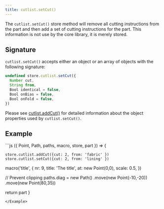 ```yaml
---
title: cutlist.setCut()
---
```


The `cutlist.setCut()` store method will remove all cutting instructions
from the part
and then add a set of cutting instructions for the part.
This information is not use by the core library, it is merely stored.

## Signature

`cutlist.setCut()` accepts either an object or an array of objects
with the following signature:

```js
undefined store.cutlist.setCut({
  Number cut,
  String from,
  Bool identical = false,
  Bool onBias = false,
  Bool onFold = false,
})
```

<Related>

Please see [cutlist.addCut()](/reference/store-methods/cutlist.addcut)
for detailed information about the object properties used by
`cutlist.setCut()`.

</Related>

## Example

<Example caption="An example of the cutlist.setCut() store method">
```js
({ Point, Path, paths, macro, store, part }) => {

	store.cutlist.addCut({cut: 2, from: 'fabric' })
	store.cutlist.setCut({cut: 2, from: 'lining' })

  macro('title', {
    nr: 9,
    title: 'The title',
    at: new Point(0,0),
    scale: 0.5,
  })

  // Prevent clipping
  paths.diag = new Path()
    .move(new Point(-10,-20))
    .move(new Point(80,35))

  return part
}
```
</Example>

